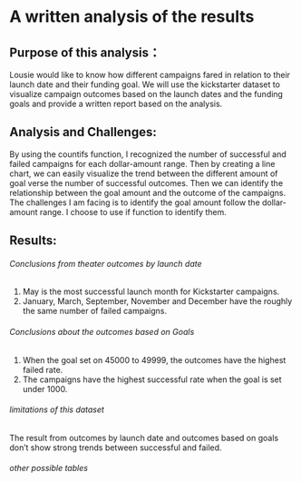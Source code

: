 # A written analysis of the results
## Purpose of this analysis：
Lousie would like to know how different campaigns fared in relation to their launch date and their funding goal. We will use the kickstarter dataset to visualize campaign outcomes based on the launch dates and the funding goals and provide a written report based on the analysis.
## Analysis and Challenges:
By using the countifs function, I recognized the number of successful and failed campaigns for each dollar-amount range. Then by creating a line chart, we can easily visualize the trend between the different amount of goal verse the number of successful outcomes. Then we can identify the relationship between the goal amount and the outcome of the campaigns. 
The challenges I am facing is to identify the goal amount follow the dollar-amount range. I choose to use if function to identify them.
## Results:
###### Conclusions from theater outcomes by launch date
1. May is the most successful launch month for Kickstarter campaigns.
2. January, March, September, November and December have the roughly the same number of failed campaigns.
###### Conclusions about the outcomes based on Goals
1.	When the goal set on 45000 to 49999, the outcomes have the highest failed rate.
2.	The campaigns have the highest successful rate when the goal is set under 1000.
###### limitations of this dataset
The result from outcomes by launch date and outcomes based on goals don’t show strong trends between successful and failed.
###### other possible tables

